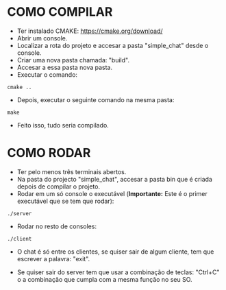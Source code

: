 # COMO COMPILAR

- Ter instalado CMAKE: https://cmake.org/download/
- Abrir um console.
- Localizar a rota do projeto e accesar a pasta "simple_chat" desde o console.
- Criar uma nova pasta chamada: "build".
- Accesar a essa pasta nova pasta.
- Executar o comando:
```
cmake ..
```
- Depois, executar o seguinte comando na mesma pasta:
```
make
```
- Feito isso, tudo seria compilado.

# COMO RODAR

- Ter pelo menos três terminais abertos.
- Na pasta do projecto "simple_chat", accesar a pasta bin que é criada depois de compilar o projeto.
- Rodar em um só console o executável (**Importante:** Este é o primer executável que se tem que rodar):
```
./server
```
- Rodar no resto de consoles:
```
./client
```
- O chat é só entre os clientes, se quiser sair de algum cliente, tem que escrever a palavra: "exit".

- Se quiser sair do server tem que usar a combinação de teclas: "Ctrl+C" o a combinação que cumpla com a mesma função no seu SO.

